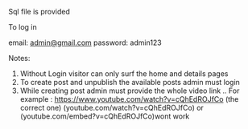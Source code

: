 Sql file is provided

To log in

email: admin@gmail.com
password: admin123

Notes:

1. Without Login visitor can only surf the home and details pages
2. To create post and unpublish the available posts admin must login
3. While creating post admin must provide the whole video link .. For example : https://www.youtube.com/watch?v=cQhEdROJfCo (the correct one)
(youtube.com/watch?v=cQhEdROJfCo) or (youtube.com/embed?v=cQhEdROJfCo)wont work


